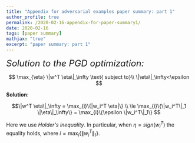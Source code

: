 ```yaml
---
title: "Appendix for adversarial examples paper summary: part 1"
author_profile: true
permalink: /2020-02-16-appendix-for-paper-summary1/
date: 2020-02-16
tags: [paper summary]
mathjax: "true"
excerpt: "paper summary: part 1"
---
```


<font size='+2'><i>Solution to the PGD optimization:</i></font>

$$
\max_{\eta} \|w^T \eta\|_\infty \text{ subject to}\\
\|\eta\|_\infty<\epsilon
$$

**Solution**:

$$\|w^T \eta\|_\infty 
= \max_{i}\{|w_i^T \eta|\} \\
\le \max_{i}\{\|w_i^T\|_1 \|\eta\|_\infty\} 
= \max_{i}\{\epsilon \|w_i^T\|_1\}
$$

Here we use *Holder's inequality*. In particular, when $\eta = sign(w_i^T)$ the equality holds, where $i=\max_{i}\{\|w_i^T\|_1\}$.